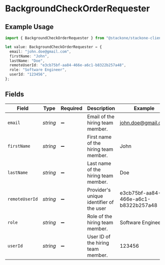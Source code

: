# BackgroundCheckOrderRequester

## Example Usage

```typescript
import { BackgroundCheckOrderRequester } from "@stackone/stackone-client-ts/sdk/models/shared";

let value: BackgroundCheckOrderRequester = {
  email: "john.doe@gmail.com",
  firstName: "John",
  lastName: "Doe",
  remoteUserId: "e3cb75bf-aa84-466e-a6c1-b8322b257a48",
  role: "Software Engineer",
  userId: "123456",
};
```

## Fields

| Field                                    | Type                                     | Required                                 | Description                              | Example                                  |
| ---------------------------------------- | ---------------------------------------- | ---------------------------------------- | ---------------------------------------- | ---------------------------------------- |
| `email`                                  | *string*                                 | :heavy_minus_sign:                       | Email of the hiring team member.         | john.doe@gmail.com                       |
| `firstName`                              | *string*                                 | :heavy_minus_sign:                       | First name of the hiring team member.    | John                                     |
| `lastName`                               | *string*                                 | :heavy_minus_sign:                       | Last name of the hiring team member.     | Doe                                      |
| `remoteUserId`                           | *string*                                 | :heavy_minus_sign:                       | Provider's unique identifier of the user | e3cb75bf-aa84-466e-a6c1-b8322b257a48     |
| `role`                                   | *string*                                 | :heavy_minus_sign:                       | Role of the hiring team member.          | Software Engineer                        |
| `userId`                                 | *string*                                 | :heavy_minus_sign:                       | User ID of the hiring team member.       | 123456                                   |